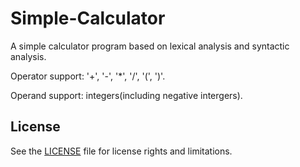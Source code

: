 # Simple-Calculator

A simple calculator program based on lexical analysis and syntactic analysis.

Operator support: '+', '-', '*', '/', '(', ')'.

Operand support: integers(including negative intergers).

## License

See the [LICENSE](./LICENSE.md) file for license rights and limitations.
